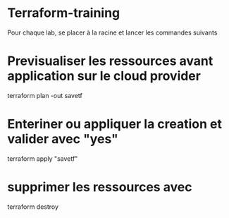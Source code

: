 # Terraform-training

Pour chaque lab, se placer à la racine et lancer les commandes suivants

# Previsualiser les ressources avant application sur le cloud provider
terraform plan -out savetf

# Enteriner ou appliquer la creation et valider avec "yes"

terraform apply "savetf"

# supprimer les ressources avec 
terraform destroy
